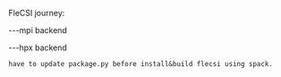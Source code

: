 FleCSI journey:


---mpi backend

---hpx backend
    
    have to update package.py before install&build flecsi using spack.
